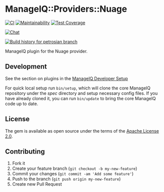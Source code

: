 # ManageIQ::Providers::Nuage

[![CI](https://github.com/ManageIQ/manageiq-providers-nuage/actions/workflows/ci.yaml/badge.svg?branch=petrosian)](https://github.com/ManageIQ/manageiq-providers-nuage/actions/workflows/ci.yaml)
[![Maintainability](https://api.codeclimate.com/v1/badges/3e6702de117ffe706956/maintainability)](https://codeclimate.com/github/ManageIQ/manageiq-providers-nuage/maintainability)
[![Test Coverage](https://api.codeclimate.com/v1/badges/3e6702de117ffe706956/test_coverage)](https://codeclimate.com/github/ManageIQ/manageiq-providers-nuage/test_coverage)

[![Chat](https://badges.gitter.im/Join%20Chat.svg)](https://gitter.im/ManageIQ/manageiq-providers-nuage?utm_source=badge&utm_medium=badge&utm_campaign=pr-badge&utm_content=badge)

[![Build history for petrosian branch](https://buildstats.info/github/chart/ManageIQ/manageiq-providers-nuage?branch=petrosian&buildCount=50&includeBuildsFromPullRequest=false&showstats=false)](https://github.com/ManageIQ/manageiq-providers-nuage/actions?query=branch%3Amaster)

ManageIQ plugin for the Nuage provider.

## Development

See the section on plugins in the [ManageIQ Developer Setup](http://manageiq.org/docs/guides/developer_setup/plugins)

For quick local setup run `bin/setup`, which will clone the core ManageIQ repository under the *spec* directory and setup necessary config files. If you have already cloned it, you can run `bin/update` to bring the core ManageIQ code up to date.

## License

The gem is available as open source under the terms of the [Apache License 2.0](http://www.apache.org/licenses/LICENSE-2.0).

## Contributing

1. Fork it
2. Create your feature branch (`git checkout -b my-new-feature`)
3. Commit your changes (`git commit -am 'Add some feature'`)
4. Push to the branch (`git push origin my-new-feature`)
5. Create new Pull Request
